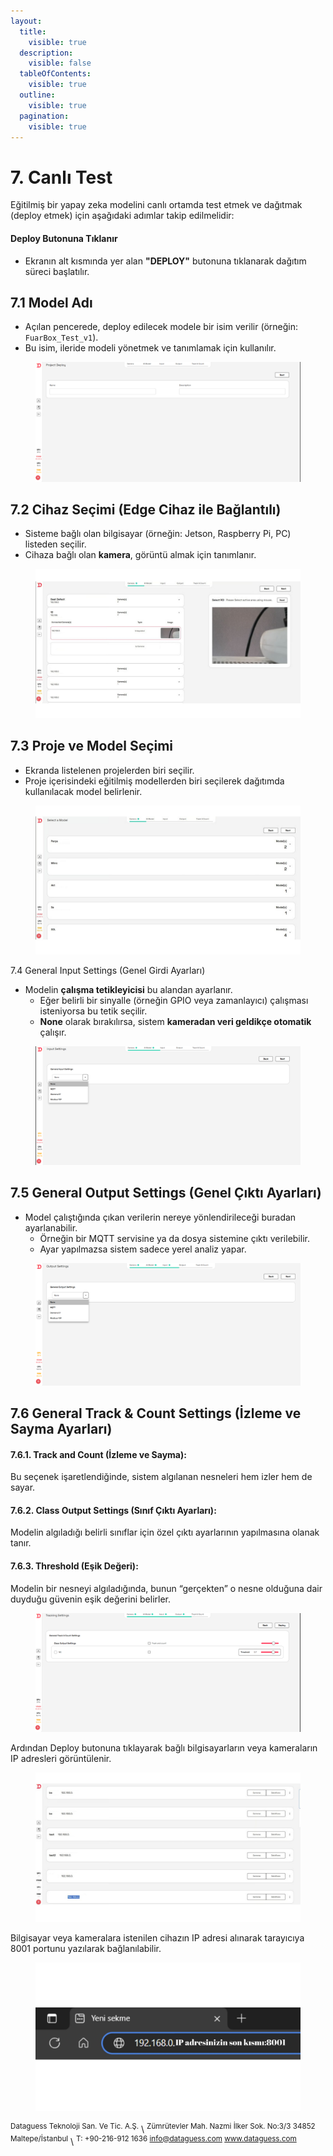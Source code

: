 ```yaml
---
layout:
  title:
    visible: true
  description:
    visible: false
  tableOfContents:
    visible: true
  outline:
    visible: true
  pagination:
    visible: true
---
```


# 7. Canlı Test

Eğitilmiş bir yapay zeka modelini canlı ortamda test etmek ve dağıtmak (deploy etmek) için aşağıdaki adımlar takip edilmelidir:

#### **Deploy Butonuna Tıklanır**

* Ekranın alt kısmında yer alan **"DEPLOY"** butonuna tıklanarak dağıtım süreci başlatılır.

## 7.1 Model Adı

* Açılan pencerede, deploy edilecek modele bir isim verilir (örneğin: `FuarBox_Test_v1`).
* Bu isim, ileride modeli yönetmek ve tanımlamak için kullanılır.

<figure><img src=".gitbook/assets/image (36).png" alt=""><figcaption></figcaption></figure>

## 7.2 Cihaz Seçimi (Edge Cihaz ile Bağlantılı)

* Sisteme bağlı olan bilgisayar (örneğin: Jetson, Raspberry Pi, PC) listeden seçilir.
* Cihaza bağlı olan **kamera**, görüntü almak için tanımlanır.

<figure><img src=".gitbook/assets/11.jpg" alt=""><figcaption></figcaption></figure>

## 7.3 Proje ve Model Seçimi

* Ekranda listelenen projelerden biri seçilir.
* Proje içerisindeki eğitilmiş modellerden biri seçilerek dağıtımda kullanılacak model belirlenir.

<figure><img src=".gitbook/assets/12.jpg" alt=""><figcaption></figcaption></figure>

7.4 General Input Settings (Genel Girdi Ayarları)

* Modelin **çalışma tetikleyicisi** bu alandan ayarlanır.
  * Eğer belirli bir sinyalle (örneğin GPIO veya zamanlayıcı) çalışması isteniyorsa bu tetik seçilir.
  * **None** olarak bırakılırsa, sistem **kameradan veri geldikçe otomatik** çalışır.

<figure><img src=".gitbook/assets/image (40).png" alt=""><figcaption></figcaption></figure>

## 7.5 General Output Settings (Genel Çıktı Ayarları)

* Model çalıştığında çıkan verilerin nereye yönlendirileceği buradan ayarlanabilir.
  * Örneğin bir MQTT servisine ya da dosya sistemine çıktı verilebilir.
  * Ayar yapılmazsa sistem sadece yerel analiz yapar.

<figure><img src=".gitbook/assets/image (41).png" alt=""><figcaption></figcaption></figure>

## 7.6 General Track & Count Settings (İzleme ve Sayma Ayarları)

#### &#x20;      **7.6.1. Track and Count (İzleme ve Sayma):**&#x20;

&#x20;      Bu seçenek işaretlendiğinde, sistem algılanan nesneleri hem izler hem de sayar.   &#x20;

#### &#x20;      **7.6.2. Class Output Settings (Sınıf Çıktı Ayarları):**

&#x20;      Modelin algıladığı belirli sınıflar için özel çıktı ayarlarının yapılmasına olanak tanır.

#### &#x20;       **7.6.3. Threshold (Eşik Değeri):**

&#x20;      Modelin bir nesneyi algıladığında, bunun “gerçekten” o nesne olduğuna dair duyduğu güvenin eşik değerini belirler.

<figure><img src=".gitbook/assets/image (42).png" alt=""><figcaption></figcaption></figure>

Ardından Deploy butonuna tıklayarak bağlı bilgisayarların veya kameraların IP adresleri görüntülenir.

<figure><img src=".gitbook/assets/13.jpg" alt=""><figcaption></figcaption></figure>

Bilgisayar veya kameralara istenilen cihazın IP adresi alınarak tarayıcıya 8001 portunu yazılarak bağlanılabilir.

<figure><img src=".gitbook/assets/14 (1).jpg" alt=""><figcaption></figcaption></figure>

<sup>Dataguess Teknoloji San. Ve Tic. A.Ş.</sup>
\ <sup>Zümrütevler Mah. Nazmi İlker Sok. No:3/3 34852 Maltepe/İstanbul</sup>
\ <sup>T: +90-216-912 1636 info@dataguess.com www.dataguess.com</sup>
